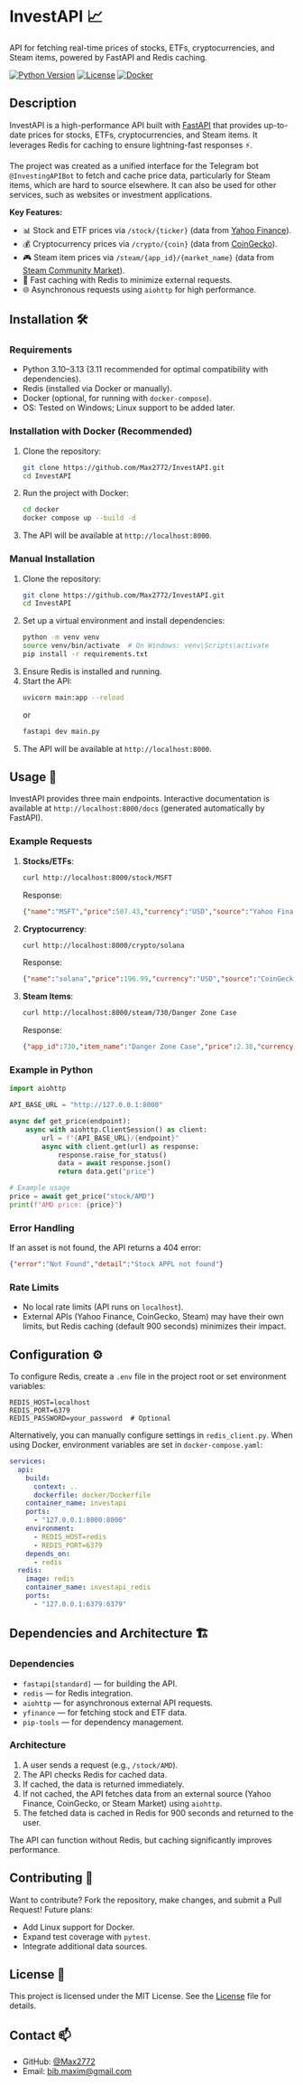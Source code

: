 # InvestAPI 📈

API for fetching real-time prices of stocks, ETFs, cryptocurrencies, and Steam items, powered by FastAPI and Redis caching.

[![Python Version](https://img.shields.io/badge/python-3.10--3.13-blue)](https://www.python.org)
[![License](https://img.shields.io/badge/license-MIT-green)](LICENSE)
[![Docker](https://img.shields.io/badge/docker-supported-blue)](https://www.docker.com)

## Description

InvestAPI is a high-performance API built with [FastAPI](https://fastapi.tiangolo.com/) that provides up-to-date prices for stocks, ETFs, cryptocurrencies, and Steam items. It leverages Redis for caching to ensure lightning-fast responses ⚡.

The project was created as a unified interface for the Telegram bot `@InvestingAPIBot` to fetch and cache price data, particularly for Steam items, which are hard to source elsewhere. It can also be used for other services, such as websites or investment applications.

**Key Features:**
- 📊 Stock and ETF prices via `/stock/{ticker}` (data from [Yahoo Finance](https://finance.yahoo.com/)).
- 💰 Cryptocurrency prices via `/crypto/{coin}` (data from [CoinGecko](https://www.coingecko.com/)).
- 🎮 Steam item prices via `/steam/{app_id}/{market_name}` (data from [Steam Community Market](https://steamcommunity.com/market/)).
- 🚀 Fast caching with Redis to minimize external requests.
- 🌐 Asynchronous requests using `aiohttp` for high performance.

## Installation 🛠️

### Requirements
- Python 3.10–3.13 (3.11 recommended for optimal compatibility with dependencies).
- Redis (installed via Docker or manually).
- Docker (optional, for running with `docker-compose`).
- OS: Tested on Windows; Linux support to be added later.

### Installation with Docker (Recommended)
1. Clone the repository:
   ```bash
   git clone https://github.com/Max2772/InvestAPI.git
   cd InvestAPI
   ```
2. Run the project with Docker:
   ```bash
   cd docker
   docker compose up --build -d
   ```
3. The API will be available at `http://localhost:8000`.

### Manual Installation
1. Clone the repository:
   ```bash
   git clone https://github.com/Max2772/InvestAPI.git
   cd InvestAPI
   ```
2. Set up a virtual environment and install dependencies:
   ```bash
   python -m venv venv
   source venv/bin/activate  # On Windows: venv\Scripts\activate
   pip install -r requirements.txt
   ```
3. Ensure Redis is installed and running.
4. Start the API:
   ```bash
   uvicorn main:app --reload
   ```
   or
   ```bash
   fastapi dev main.py
   ```
5. The API will be available at `http://localhost:8000`.

## Usage 📝

InvestAPI provides three main endpoints. Interactive documentation is available at `http://localhost:8000/docs` (generated automatically by FastAPI).

### Example Requests

1. **Stocks/ETFs**:
   ```bash
   curl http://localhost:8000/stock/MSFT
   ```
   Response:
   ```json
   {"name":"MSFT","price":507.43,"currency":"USD","source":"Yahoo Finance","cached_at":"2025-08-22T19:15:48.553922"}
   ```

2. **Cryptocurrency**:
   ```bash
   curl http://localhost:8000/crypto/solana
   ```
   Response:
   ```json
   {"name":"solana","price":196.99,"currency":"USD","source":"CoinGecko","cached_at":"2025-08-22T19:16:40.148279"}
   ```

3. **Steam Items**:
   ```bash
   curl http://localhost:8000/steam/730/Danger Zone Case
   ```
   Response:
   ```json
   {"app_id":730,"item_name":"Danger Zone Case","price":2.38,"currency":"USD","source":"Steam Market","cached_at":"2025-08-22T19:17:00.696130"}
   ```

### Example in Python
```python
import aiohttp

API_BASE_URL = "http://127.0.0.1:8000"

async def get_price(endpoint):
    async with aiohttp.ClientSession() as client:
        url = f"{API_BASE_URL}/{endpoint}"
        async with client.get(url) as response:
            response.raise_for_status()
            data = await response.json()
            return data.get("price")

# Example usage
price = await get_price("stock/AMD")
print(f"AMD price: {price}")
```

### Error Handling
If an asset is not found, the API returns a 404 error:
```json
{"error":"Not Found","detail":"Stock APPL not found"}
```

### Rate Limits
- No local rate limits (API runs on `localhost`).
- External APIs (Yahoo Finance, CoinGecko, Steam) may have their own limits, but Redis caching (default 900 seconds) minimizes their impact.

## Configuration ⚙️

To configure Redis, create a `.env` file in the project root or set environment variables:

```env
REDIS_HOST=localhost
REDIS_PORT=6379
REDIS_PASSWORD=your_password  # Optional
```

Alternatively, you can manually configure settings in `redis_client.py`. When using Docker, environment variables are set in `docker-compose.yaml`:

```yaml
services:
  api:
    build:
      context: ..
      dockerfile: docker/Dockerfile
    container_name: investapi
    ports:
      - "127.0.0.1:8000:8000"
    environment:
      - REDIS_HOST=redis
      - REDIS_PORT=6379
    depends_on:
      - redis
  redis:
    image: redis
    container_name: investapi_redis
    ports:
      - "127.0.0.1:6379:6379"
```

## Dependencies and Architecture 🏗️

### Dependencies
- `fastapi[standard]` — for building the API.
- `redis` — for Redis integration.
- `aiohttp` — for asynchronous external API requests.
- `yfinance` — for fetching stock and ETF data.
- `pip-tools` — for dependency management.

### Architecture
1. A user sends a request (e.g., `/stock/AMD`).
2. The API checks Redis for cached data.
3. If cached, the data is returned immediately.
4. If not cached, the API fetches data from an external source (Yahoo Finance, CoinGecko, or Steam Market) using `aiohttp`.
5. The fetched data is cached in Redis for 900 seconds and returned to the user.

The API can function without Redis, but caching significantly improves performance.

## Contributing 🤝

Want to contribute? Fork the repository, make changes, and submit a Pull Request! Future plans:
- Add Linux support for Docker.
- Expand test coverage with `pytest`.
- Integrate additional data sources.

## License 📜 


This project is licensed under the MIT License. See the [License](LICENSE) file for details.

## Contact 📫

- GitHub: [@Max2772](https://github.com/Max2772)
- Email: [bib.maxim@gmail.com](mailto:bib.maxim@gmail.com)